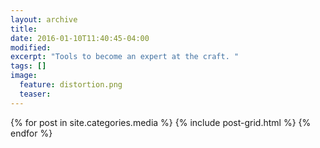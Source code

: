 ```yaml
---
layout: archive
title: 
date: 2016-01-10T11:40:45-04:00
modified:
excerpt: "Tools to become an expert at the craft. "
tags: []
image:
  feature: distortion.png
  teaser:
---
```


<div class="tiles">
{% for post in site.categories.media %}
  {% include post-grid.html %}
{% endfor %}
</div><!-- /.tiles -->